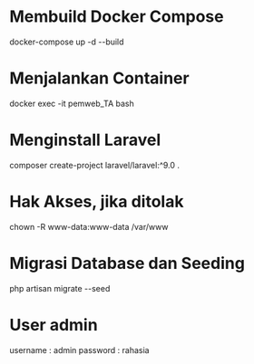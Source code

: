 # Membuild Docker Compose

docker-compose up -d --build

# Menjalankan Container

docker exec -it pemweb_TA bash

# Menginstall Laravel

composer create-project laravel/laravel:^9.0 .

# Hak Akses, jika ditolak

chown -R www-data:www-data /var/www

# Migrasi Database dan Seeding

php artisan migrate --seed

# User admin

username : admin
password : rahasia

